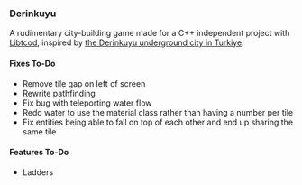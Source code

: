 ### Derinkuyu

A rudimentary city-building game made for a C++ independent project with [Libtcod](https://github.com/libtcod/libtcod), inspired by [the Derinkuyu underground city in Turkiye](https://www.youtube.com/watch?v=zs-zATBh_Ho).

#### Fixes To-Do
- Remove tile gap on left of screen
- Rewrite pathfinding
- Fix bug with teleporting water flow
- Redo water to use the material class rather than having a number per tile
- Fix entities being able to fall on top of each other and end up sharing the same tile

#### Features To-Do
- Ladders
